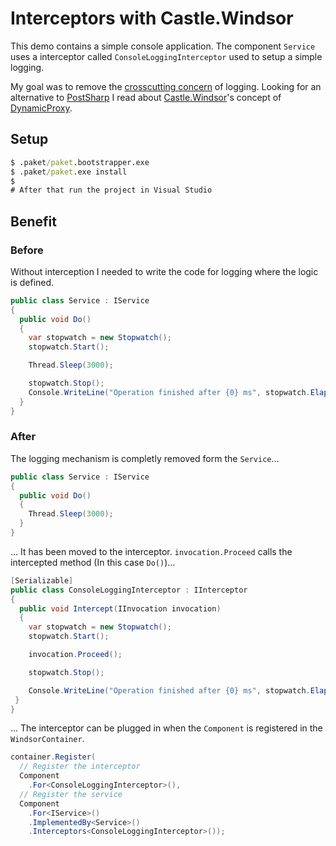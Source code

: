 # Interceptors with Castle.Windsor

This demo contains a simple console application.
The component `Service` uses a interceptor called `ConsoleLoggingInterceptor` used to setup a simple logging.

My goal was to remove the [crosscutting concern](https://msdn.microsoft.com/en-us/library/ee658105.aspx) of logging. Looking for an alternative to [PostSharp](https://www.postsharp.net) I read about [Castle.Windsor](https://github.com/castleproject/Windsor)'s concept of [DynamicProxy](https://github.com/castleproject/Core/blob/master/docs/dynamicproxy.md). 

## Setup

```cmd
$ .paket/paket.bootstrapper.exe
$ .paket/paket.exe install
$
# After that run the project in Visual Studio
```

## Benefit

### Before

Without interception I needed to write the code for logging where the logic is defined.

```csharp
public class Service : IService
{
  public void Do()
  {
    var stopwatch = new Stopwatch();
    stopwatch.Start();

    Thread.Sleep(3000);

    stopwatch.Stop();
    Console.WriteLine("Operation finished after {0} ms", stopwatch.ElapsedMilliseconds);
  }
}
```

### After

The logging mechanism is completly removed form the `Service`...

```csharp
public class Service : IService
{
  public void Do()
  {
    Thread.Sleep(3000);
  }
}
```

... It has been moved to the interceptor.
`invocation.Proceed` calls the intercepted method (In this case `Do()`)...

```csharp
[Serializable]
public class ConsoleLoggingInterceptor : IInterceptor
{
  public void Intercept(IInvocation invocation)
  {
    var stopwatch = new Stopwatch();
    stopwatch.Start();

    invocation.Proceed();

    stopwatch.Stop();

    Console.WriteLine("Operation finished after {0} ms", stopwatch.ElapsedMilliseconds);
 }
}
```

... The interceptor can be plugged in when the `Component` is registered in the `WindsorContainer`.

```csharp
container.Register(
  // Register the interceptor
  Component
    .For<ConsoleLoggingInterceptor>(),
  // Register the service
  Component
    .For<IService>()
    .ImplementedBy<Service>()
    .Interceptors<ConsoleLoggingInterceptor>());
```
